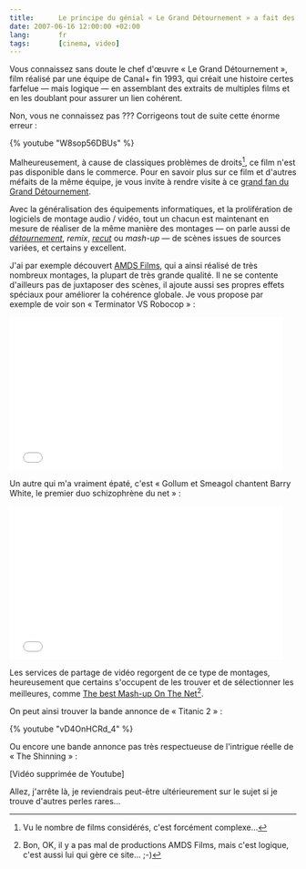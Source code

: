 ```yaml
---
title:      Le principe du génial « Le Grand Détournement » a fait des émules
date: 2007-06-16 12:00:00 +02:00
lang:       fr
tags:       [cinema, video]
---
```


Vous connaissez sans doute le chef d'œuvre « Le Grand Détournement », film réalisé par une équipe de Canal+ fin 1993, qui créait une histoire certes farfelue — mais logique — en assemblant des extraits de multiples films et en les doublant pour assurer un lien cohérent.

Non, vous ne connaissez pas ??? Corrigeons tout de suite cette énorme erreur :

{% youtube "W8sop56DBUs" %}

Malheureusement, à cause de classiques problèmes de droits[^1], ce film n'est pas disponible dans le commerce. Pour en savoir plus sur ce film et d'autres méfaits de la même équipe, je vous invite à rendre visite à ce [grand fan du Grand Détournement](http://www.chez.com/cycyr/).

Avec la généralisation des équipements informatiques, et la prolifération de logiciels de montage audio / vidéo, tout un chacun est maintenant en mesure de réaliser de la même manière des montages — on parle aussi de [*détournement*](http://www.dailymotion.com/groups/relevance/search/d%C3%A9tournement/1), *remix*, [*recut*](http://www.youtube.com/results?search_type=search_groups&search_query=recut&search_sort=relevance&search_category=0&search=Search&v=) ou *mash-up* — de scènes issues de sources variées, et certains y excellent.

J'ai par exemple découvert [AMDS Films](http://spiritsnodeal.canalblog.com/), qui a ainsi réalisé de très nombreux montages, la plupart de très grande qualité. Il ne se contente d'ailleurs pas de juxtaposer des scènes, il ajoute aussi ses propres effets spéciaux pour améliorer la cohérence globale. Je vous propose par exemple de voir son « Terminator VS Robocop » :

<div class="ratio-16-9 embed-video-container">
<iframe frameborder="0" width="480" height="270" src="//www.dailymotion.com/embed/video/xgzrg" allowfullscreen></iframe>
</div>

Un autre qui m'a vraiment épaté, c'est « Gollum et Smeagol chantent Barry White, le premier duo schizophrène du net » :

<div class="ratio-16-9 embed-video-container">
<iframe frameborder="0" width="480" height="270" src="//www.dailymotion.com/embed/video/x1aqwz" allowfullscreen></iframe>
</div>

Les services de partage de vidéo regorgent de ce type de montages, heureusement que certains s'occupent de les trouver et de sélectionner les meilleures, comme [The best Mash-up On The Net](http://thebestmashup.canalblog.com/)[^2].

On peut ainsi trouver la bande annonce de « Titanic 2 » :

{% youtube "vD4OnHCRd_4" %}

Ou encore une bande annonce pas très respectueuse de l'intrigue réelle de « The Shinning » :

[Vidéo supprimée de Youtube]

Allez, j'arrête là, je reviendrais peut-être ultérieurement sur le sujet si je trouve d'autres perles rares…

[^1]: Vu le nombre de films considérés, c'est forcément complexe…

[^2]: Bon, OK, il y a pas mal de productions AMDS Films, mais c'est logique, c'est aussi lui qui gère ce site… ;-)
